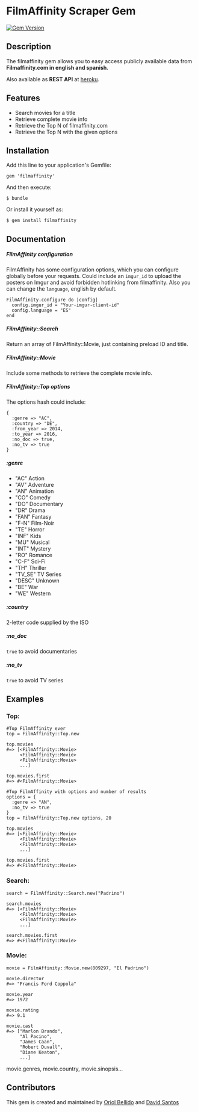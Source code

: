 # FilmAffinity Scraper Gem
[![Gem Version](https://badge.fury.io/rb/filmaffinity.svg)](http://badge.fury.io/rb/filmaffinity)

## Description

The filmaffinity gem allows you to easy access publicly available data from **Filmaffinity.com in english and spanish**.

Also available as **REST API** at [heroku](https://filmaffinity-unofficial.herokuapp.com/).

## Features

- Search movies for a title
- Retrieve complete movie info
- Retrieve the Top N of filmaffinity.com
- Retrieve the Top N with the given options

## Installation

Add this line to your application's Gemfile:

    gem 'filmaffinity'

And then execute:

    $ bundle

Or install it yourself as:

    $ gem install filmaffinity

## Documentation

##### FilmAffinity configuration
FilmAffinity has some configuration options, which you can configure globally before your requests. Could include an ```imgur_id``` to upload the posters on Imgur and avoid forbidden hotlinking from filmaffinity. Also you can change the ```language```, english by default.
```
FilmAffinity.configure do |config|
  config.imgur_id = "Your-imgur-client-id"
  config.language = "ES"
end
```

##### FilmAffinity::Search
Return an array of FilmAffinity::Movie, just containing preload ID and title.

##### FilmAffinity::Movie
Include some methods to retrieve the complete movie info.

##### FilmAffinity::Top options
The options hash could include:
```
{
  :genre => "AC",
  :country => "DE",
  :from_year => 2014,
  :to_year => 2016,
  :no_doc => true,
  :no_tv => true
}
  ```
##### :genre
- "AC"    Action
- "AV"    Adventure
- "AN"    Animation
- "CO"    Comedy
- "DO"    Documentary
- "DR"    Drama
- "FAN"   Fantasy
- "F-N"   Film-Noir
- "TE"    Horror
- "INF"   Kids
- "MU"    Musical
- "INT"   Mystery
- "RO"    Romance
- "C-F"   Sci-Fi
- "TH"    Thriller
- "TV_SE" TV Series
- "DESC"  Unknown
- "BE"    War
- "WE"    Western

##### :country
2-letter code supplied by the ISO

##### :no_doc
```true``` to avoid documentaries

##### :no_tv
```true``` to avoid TV series


## Examples

### Top:
    #Top FilmAffinity ever
    top = FilmAffinity::Top.new

    top.movies
    #=> [<FilmAffinity::Movie>
         <FilmAffinity::Movie>
         <FilmAffinity::Movie>
         ...]

    top.movies.first
    #=> #<FilmAffinity::Movie>

    #Top FilmAffinity with options and number of results
    options = {
      :genre => "AN",
      :no_tv => true
    }
    top = FilmAffinity::Top.new options, 20

    top.movies
    #=> [<FilmAffinity::Movie>
         <FilmAffinity::Movie>
         <FilmAffinity::Movie>
         ...]

    top.movies.first
    #=> #<FilmAffinity::Movie>

### Search:

    search = FilmAffinity::Search.new("Padrino")

    search.movies
    #=> [<FilmAffinity::Movie>
         <FilmAffinity::Movie>
         <FilmAffinity::Movie>
         ...]

    search.movies.first
    #=> #<FilmAffinity::Movie>

### Movie:

    movie = FilmAffinity::Movie.new(809297, "El Padrino")

    movie.director
    #=> "Francis Ford Coppola"

    movie.year
    #=> 1972

    movie.rating
    #=> 9.1

    movie.cast
    #=> ["Marlon Brando",
         "Al Pacino",
         "James Caan",
         "Robert Duvall",
         "Diane Keaton",
         ...]

   movie.genres, movie.country, movie.sinopsis...

## Contributors

This gem is created and maintained by [Oriol Bellido](https://github.com/oricodes89) and [David Santos](https://github.com/davidsantosmerino)
